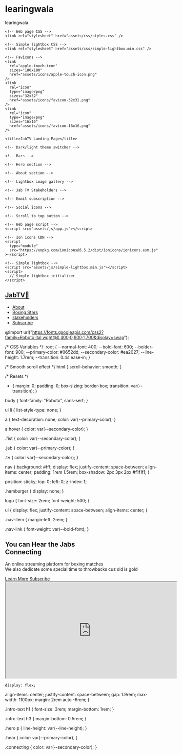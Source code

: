 # learingwala
learingwala


 <!DOCTYPE html>
<html lang="en">
  <head>
    <meta charset="UTF-8" />
    <meta http-equiv="X-UA-Compatible" content="IE=edge" />
    <meta name="viewport" content="width=device-width, initial-scale=1.0" />

    <!-- Web page CSS -->
    <link rel="stylesheet" href="assets/css/styles.css" />

    <!-- Simple lightbox CSS -->
    <link rel="stylesheet" href="assets/css/simple-lightbox.min.css" />

    <!-- Favicons -->
    <link
      rel="apple-touch-icon"
      sizes="180x180"
      href="assets/icons/apple-touch-icon.png"
    />
    <link
      rel="icon"
      type="image/png"
      sizes="32x32"
      href="assets/icons/favicon-32x32.png"
    />
    <link
      rel="icon"
      type="image/png"
      sizes="16x16"
      href="assets/icons/favicon-16x16.png"
    />

    <title>JabTV Landing Page</title>
  </head>
  <body>
    <!-- Navbar -->

    <!-- Dark/light theme switcher -->

    <!-- Bars -->

    <!-- Hero section -->

    <!-- About section -->

    <!-- Lightbox image gallery -->

    <!-- Jab TV Stakeholders -->

    <!-- Email subscription -->

    <!-- Social icons -->

    <!-- Scroll to top button -->

    <!-- Web page script -->
    <script src="assets/js/app.js"></script>

    <!-- Ion icons CDN -->
    <script
      type="module"
      src="https://unpkg.com/ionicons@5.5.2/dist/ionicons/ionicons.esm.js"
    ></script>

    <!-- Simple lightbox -->
    <script src="assets/js/simple-lightbox.min.js"></script>
    <script>
      // Simple lightbox initializer
    </script>
  </body>
</html>

<nav>
      <a href="#" class="logo">
        <h1>
          <span class="jab">Jab</span><span class="tv">TV</span
          ><span class="fist">&#x1F44A;</span>
        </h1>
      </a>
</nav>

<ul>
        <li class="nav-item">
          <a href="#about" class="nav-link" id="nav-link">About</a>
        </li>
        <li class="nav-item">
          <a href="#stars" class="nav-link" id="nav-link">Boxing Stars</a>
        </li>
        <li class="nav-item">
          <a href="#stakeholders" class="nav-link" id="nav-link"
            >stakeholders</a
          >
        </li>
        <li class="nav-item">
          <a href="#sub" class="nav-link" id="nav-link">Subscribe</a>
        </li>
</ul>

<div class="hamburger" id="hamburger">
    <span class="bar"></span>
    <span class="bar"></span>
    <span class="bar"></span>
</div>

@import url("https://fonts.googleapis.com/css2?family=Roboto:ital,wght@0,400;0,900;1,700&display=swap");

/* CSS Variables */
:root {
  --normal-font: 400;
  --bold-font: 600;
  --bolder-font: 900;
  --primary-color: #0652dd;
  --secondary-color: #ea2027;
  --line-height: 1.7rem;
  --transition: 0.4s ease-in;
}

/* Smooth scroll effect */
html {
  scroll-behavior: smooth;
}

/* Resets */
* {
  margin: 0;
  padding: 0;
  box-sizing: border-box;
  transition: var(--transition);
}

 body {
  font-family: "Roboto", sans-serf;
}

ul li {
  list-style-type: none;
}

a {
  text-decoration: none;
  color: var(--primary-color);
}

a:hover {
  color: var(--secondary-color);
} 

.fist {
  color: var(--secondary-color);
}

.jab {
  color: var(--primary-color);
}

.tv {
  color: var(--secondary-color);
}

nav {
  background: #fff;
  display: flex;
  justify-content: space-between;
  align-items: center;
  padding: 1rem 1.5rem;
  box-shadow: 2px 3px 2px #f1f1f1;
}

 position: sticky;
  top: 0;
  left: 0;
  z-index: 1;

  .hamburger {
  display: none;
}

logo {
  font-size: 2rem;
  font-weight: 500;
}

ul {
  display: flex;
  justify-content: space-between;
  align-items: center;
}

.nav-item {
  margin-left: 2rem;
}

.nav-link {
  font-weight: var(--bold-font);
}

<section class="hero">
      <div class="intro-text">
        <h1>
          <span class="hear"> You can Hear the Jabs </span> <br />
          <span class="connecting"> Connecting</span>
        </h1>
        <p>
          An online streaming platform for boxing matches <br />
          We also dedicate some special time to throwbacks cuz old is gold
        </p>
        <a class="btn red" href="#">Learn More</a>
        <a class="btn blue" href="#">Subscribe</a>
      </div>
      <div class="i-frame">
        <iframe
          width="560"
          height="315"
          src="https://www.youtube.com/embed/sUmM_PFpsvQ"
          title="YouTube video player"
          frameborder="10"
          allow="accelerometer; autoplay; clipboard-write; encrypted-media; gyroscope; picture-in-picture"
        ></iframe>
        <div class="stand-1"></div>
        <div class="stand-2"></div>
      </div>
    </section>

    display: flex;
  align-items: center;
  justify-content: space-between;
  gap: 1.9rem;
  max-width: 1100px;
  margin: 2rem auto -6rem;
}

.intro-text h1 {
  font-size: 3rem;
  margin-bottom: 1rem;
}

.intro-text h3 {
  margin-bottom: 0.5rem;
}

.hero p {
  line-height: var(--line-height);
}

.hear {
  color: var(--primary-color);
}

.connecting {
  color: var(--secondary-color);
}
